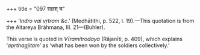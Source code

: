 +++
title = "097 राज्ञश् च"

+++
‘*Indro vai vṛtram* *&c*.’ (Medhātithi, p. 522, l. 19).—This quotation
is from the Aitareya Brāhmaṇa, III. 21—(Buhler).

This verse is quoted in *Vīramitrodaya* (Rājanīti, p. 409), which
explains ‘*apṛthagjitam*’ as ‘what has been won by the soldiers
collectively.’


